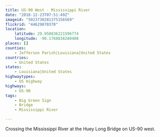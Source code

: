 ```yaml
---
title: US-90 West - Mississippi River
date: "2018-12-23T07:51:49Z"
imageid: "5023730281375156569"
flickrid: "44629870370"
location:
    latitude: 29.950836221596774
    longitude: -90.1768838280408
places: []
counties:
    - Jefferson Parish|Louisiana|United States
countries:
    - United States
states:
    - Louisiana|United States
highwaytypes:
    - US Highway
highways:
    - US-90
tags:
    - Big Green Sign
    - Bridge
    - Mississippi River

---
```

Crossing the Mississippi River at the Huey Long Bridge on US-90 west.
